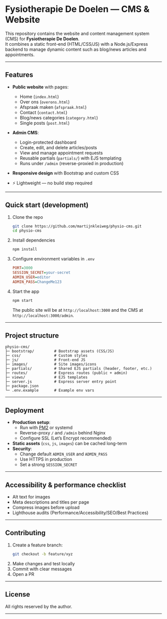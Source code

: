 # Fysiotherapie De Doelen — CMS & Website

This repository contains the website and content management system (CMS) for **Fysiotherapie De Doelen**.  
It combines a static front-end (HTML/CSS/JS) with a Node.js/Express backend to manage dynamic content such as blog/news articles and appointments.

---

## Features

- **Public website** with pages:
  - Home (`index.html`)
  - Over ons (`overons.html`)
  - Afspraak maken (`afspraak.html`)
  - Contact (`contact.html`)
  - Blog/news categories (`category.html`)
  - Single posts (`post.html`)

- **Admin CMS**:
  - Login-protected dashboard
  - Create, edit, and delete articles/posts
  - View and manage appointment requests
  - Reusable partials (`partials/`) with EJS templating
  - Runs under `/admin` (reverse-proxied in production)

- **Responsive design** with Bootstrap and custom CSS  
- ⚡ Lightweight — no build step required

---

## Quick start (development)

1. Clone the repo
   ```bash
   git clone https://github.com/martijnkleiweg/physio-cms.git
   cd physio-cms
   ```

2. Install dependencies
   ```bash
   npm install
   ```

3. Configure environment variables in `.env`
   ```ini
   PORT=3000
   SESSION_SECRET=your-secret
   ADMIN_USER=editor
   ADMIN_PASS=ChangeMe123
   ```

4. Start the app
   ```bash
   npm start
   ```
   The public site will be at `http://localhost:3000` and the CMS at `http://localhost:3000/admin`.

---

## Project structure

```
physio-cms/
├─ bootstrap/         # Bootstrap assets (CSS/JS)
├─ css/               # Custom styles
├─ js/                # Front-end JS
├─ images/            # Site images/icons
├─ partials/          # Shared EJS partials (header, footer, etc.)
├─ routes/            # Express routes (public + admin)
├─ views/             # EJS templates
├─ server.js          # Express server entry point
├─ package.json
└─ .env.example       # Example env vars
```

---

## Deployment

- **Production setup**:
  - Run with [PM2](https://pm2.keymetrics.io/) or systemd
  - Reverse-proxy `/` and `/admin` behind Nginx
  - Configure SSL (Let’s Encrypt recommended)
- **Static assets** (`css`, `js`, `images`) can be cached long-term
- **Security**:
  - Change default `ADMIN_USER` and `ADMIN_PASS`
  - Use HTTPS in production
  - Set a strong `SESSION_SECRET`

---

## Accessibility & performance checklist

- Alt text for images  
- Meta descriptions and titles per page  
- Compress images before upload  
- Lighthouse audits (Performance/Accessibility/SEO/Best Practices)  

---

## Contributing

1. Create a feature branch:  
   ```bash
   git checkout -b feature/xyz
   ```
2. Make changes and test locally  
3. Commit with clear messages  
4. Open a PR

---

## License

All rights reserved by the author.  


---

